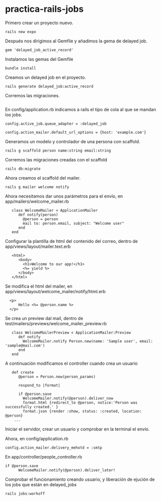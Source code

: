 # practica-rails-jobs

Primero crear un proyecto nuevo.

```
rails new expo
```

Después nos dirigimos al Gemfile y añadimos la gema de delayed job.

```
gem 'delayed_job_active_record'
```
Instalamos las gemas del Gemfile

```
bundle install
```
Creamos un delayed job en el proyecto.

```
rails generate delayed_job:active_record
```

Corremos las migraciones.

```rails db:migrate
```

En config/application.rb indicamos a rails el tipo de cola al que se mandan los jobs.

```
config.active_job.queue_adapter = :delayed_job
```

```
config.action_mailer.default_url_options = {host: 'example.com'}
```

Generamos un modelo y controlador de una persona con scaffold.

```
rails g scaffold person name:string email:string
```
Corremos las migraciones creadas con el scaffold

```
rails db:migrate
```
Ahora creamos el scaffold del mailer.

```
rails g mailer welcome notify
```
Ahora necesitamos dar unos parámetros para el envío, en app/mailers/welcome_mailer.rb

```
   class WelcomeMailer < ApplicationMailer
      def notify(person)
        @person = person
        mail to: person.email, subject: "Welcome user"
      end
   end
```

Configurar la plantilla de html del contenido del correo, dentro de app/views/layout/mailer.text.erb

```
   <html>
      <body>
        <h1>Welcome to our app!</h1>
        <%= yield %>
      </body>
   </html>
```

Se modifica el html del mailer, en app/views/layout/welcome_mailer/notify/html.erb

```
  <p>
      Hello <%= @person.name %>
  </p>
```

Se crea un preview dal mail, dentro de test/mailers/previews/welcome_mailer_preview.rb

```
   class WelcomeMailerPreview < ApplicationMailer:Preview
      def notify
        WelcomeMailer.notify Person.new(name: 'Sample user', email: 'sample@mail.com')
      end
   end
```
A continuación modificamos el controller cuando crea un usuario

```
   def create
      @person = Person.new(person_params)
        
      respond_to |format|
      
      if @person.save
        WelcomeMailer.notify(@person).deliver_now
        format.html {redirect_to @person, notice:'Person was successfully created.' }
        format.json {render :show, status: :created, location: @person}
    ...
```

Iniciar el servidor, crear un usuario y comprobar en la terminal el envío.

Ahora, en config/application.rb

```
config.action_mailer.delivery_mehotd = :smtp
```
En app/controller/people_controller.rb

```
if @person.save
      WelcomeMailer.notify(@person).deliver_later!
```
Comprobar el funcionamiento creando usuario, y liberación de ejución de los
jobs que están en delayed_jobs

```
rails jobs:workoff
```




